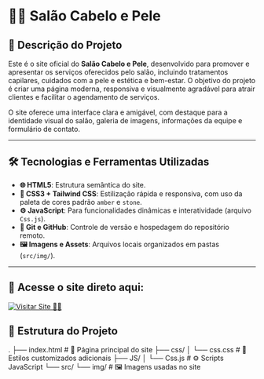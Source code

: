 # 💇‍♀️ Salão Cabelo e Pele

## 📄 Descrição do Projeto
Este é o site oficial do **Salão Cabelo e Pele**, desenvolvido para promover e apresentar os serviços oferecidos pelo salão, incluindo tratamentos capilares, cuidados com a pele e estética e bem-estar. O objetivo do projeto é criar uma página moderna, responsiva e visualmente agradável para atrair clientes e facilitar o agendamento de serviços.

O site oferece uma interface clara e amigável, com destaque para a identidade visual do salão, galeria de imagens, informações da equipe e formulário de contato.

---

## 🛠️ Tecnologias e Ferramentas Utilizadas

- **🌐 HTML5**: Estrutura semântica do site.
- **🎨 CSS3 + Tailwind CSS**: Estilização rápida e responsiva, com uso da paleta de cores padrão `amber` e `stone`.
- **⚙️ JavaScript**: Para funcionalidades dinâmicas e interatividade (arquivo `Css.js`).
- **🐙 Git e GitHub**: Controle de versão e hospedagem do repositório remoto.
- **🖼️ Imagens e Assets**: Arquivos locais organizados em pastas (`src/img/`).

---

## 🔗 Acesse o site direto aqui:

<div>
  <a href="https://joneidson.github.io/Sal-o-cabelo-e-pele/" target="_blank" rel="noopener noreferrer">
    <img src="https://img.shields.io/badge/🔗-Visitar%20Site-amber?style=for-the-badge&logo=github" alt="Visitar Site 💇‍♀️"/>
  </a>
</div>



## 📁 Estrutura do Projeto

.
├── index.html # 📄 Página principal do site
├── css/
│ └── css.css # 🎨 Estilos customizados adicionais
├── JS/
│ └── Css.js # ⚙️ Scripts JavaScript
└── src/
└── img/ # 🖼️ Imagens usadas no site

